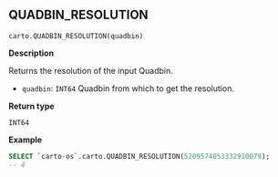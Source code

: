 ## QUADBIN_RESOLUTION

```sql:signature
carto.QUADBIN_RESOLUTION(quadbin)
```

**Description**

Returns the resolution of the input Quadbin.

* `quadbin`: `INT64` Quadbin from which to get the resolution.

**Return type**

`INT64`

**Example**

```sql
SELECT `carto-os`.carto.QUADBIN_RESOLUTION(5209574053332910079);
-- 4
```
